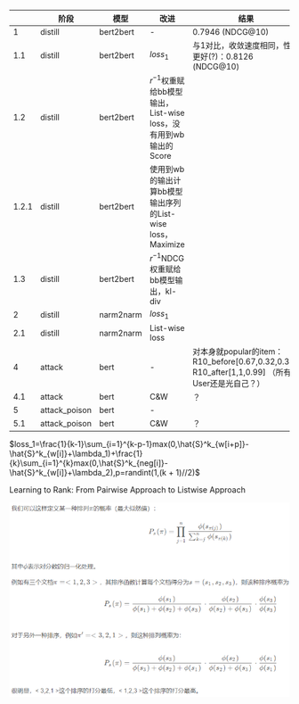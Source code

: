|       | 阶段          | 模型      | 改进                                                         | 结果                                                         |
| ----- | ------------- | --------- | ------------------------------------------------------------ | ------------------------------------------------------------ |
| 1     | distill       | bert2bert | -                                                            | 0.7946 (NDCG@10)                                             |
| 1.1   | distill       | bert2bert | $loss_1$                                                     | 与1对比，收敛速度相同，性能更好(?)：0.8126 (NDCG@10)         |
| 1.2   | distill       | bert2bert | $r^{-1}$权重赋给bb模型输出，List-wise loss，没有用到wb输出的Score |                                                              |
| 1.2.1 | distill       | bert2bert | 使用到wb的输出计算bb模型输出序列的List-wise loss，Maximize   |                                                              |
| 1.3   | distill       | bert2bert | $r^{-1}$NDCG权重赋给bb模型输出，kl-div                       |                                                              |
| 2     | distill       | narm2narm | $loss_1$                                                     |                                                              |
| 2.1   | distill       | narm2narm | List-wise loss                                               |                                                              |
| 4     | attack        | bert      | -                                                            | 对本身就popular的item：R10_before[0.67,0.32,0.37], R10_after[1,1,0.99] （所有User还是光自己？） |
| 4.1   | attack        | bert      | C&W                                                          | ？                                                           |
| 5     | attack_poison | bert      | -                                                            |                                                              |
| 5.1   | attack_poison | bert      | C&W                                                          | ？                                                           |

$loss_1=\frac{1}{k-1}\sum_{i=1}^{k-p-1}max(0,\hat{S}^k_{w[i+p]}-\hat{S}^k_{w[i]}+\lambda_1)+\frac{1}{k}\sum_{i=1}^{k}max(0,\hat{S}^k_{neg[i]}-\hat{S}^k_{w[i]}+\lambda_2),p=randint(1,(k + 1)//2)$

Learning to Rank: From Pairwise Approach to Listwise Approach

![image-20230407104347238](pics/list_loss.png)



